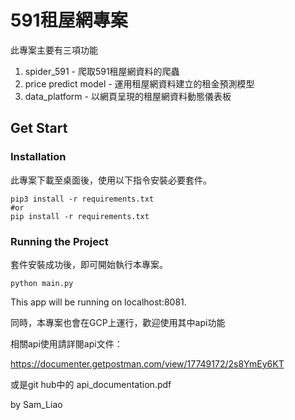 # 591租屋網專案

此專案主要有三項功能
1. spider_591 - 爬取591租屋網資料的爬蟲
2. price predict model - 運用租屋網資料建立的租金預測模型
3. data_platform - 以網頁呈現的租屋網資料動態儀表板


## Get Start
### Installation
此專案下載至桌面後，使用以下指令安裝必要套件。

    pip3 install -r requirements.txt
    #or
    pip install -r requirements.txt

### Running the Project
套件安裝成功後，即可開始執行本專案。
    
    python main.py
    
This app will be running on localhost:8081.


同時，本專案也會在GCP上運行，歡迎使用其中api功能

相關api使用請詳閱api文件：

https://documenter.getpostman.com/view/17749172/2s8YmEy6KT

或是git hub中的 api_documentation.pdf





by Sam_Liao

